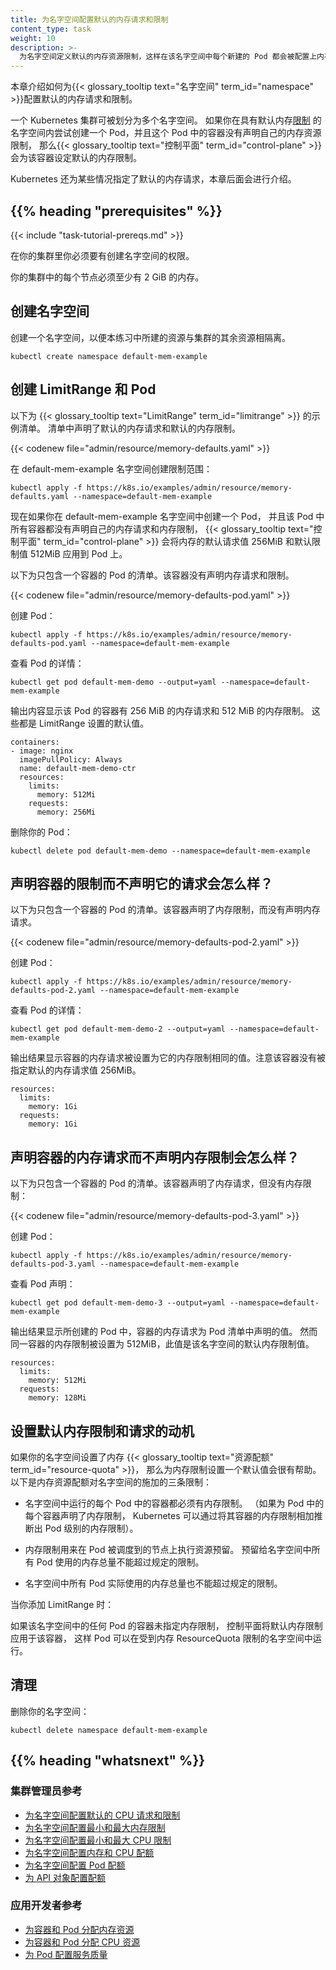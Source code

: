 ```yaml
---
title: 为名字空间配置默认的内存请求和限制
content_type: task
weight: 10
description: >-
  为名字空间定义默认的内存资源限制，这样在该名字空间中每个新建的 Pod 都会被配置上内存资源限制。
---
```


<!--
title: Configure Default Memory Requests and Limits for a Namespace
content_type: task
weight: 10
description: >-
  Define a default memory resource limit for a namespace, so that every new Pod
  in that namespace has a memory resource limit configured.
-->

<!-- overview -->

<!--
This page shows how to configure default memory requests and limits for a
{{< glossary_tooltip text="namespace" term_id="namespace" >}}.

A Kubernetes cluster can be divided into namespaces. Once you have a namespace that
has a default memory
[limit](/docs/concepts/configuration/manage-resources-containers/#requests-and-limits),
and you then try to create a Pod with a container that does not specify its own memory
limit, then the
{{< glossary_tooltip text="control plane" term_id="control-plane" >}} assigns the default
memory limit to that container.

Kubernetes assigns a default memory request under certain conditions that are explained later in this topic.
-->
本章介绍如何为{{< glossary_tooltip text="名字空间" term_id="namespace" >}}配置默认的内存请求和限制。

一个 Kubernetes 集群可被划分为多个名字空间。
如果你在具有默认内存[限制](/zh-cn/docs/concepts/configuration/manage-resources-containers/#requests-and-limits)
的名字空间内尝试创建一个 Pod，并且这个 Pod 中的容器没有声明自己的内存资源限制，
那么{{< glossary_tooltip text="控制平面" term_id="control-plane" >}}会为该容器设定默认的内存限制。

Kubernetes 还为某些情况指定了默认的内存请求，本章后面会进行介绍。

## {{% heading "prerequisites" %}}

{{< include "task-tutorial-prereqs.md" >}}

<!--
You must have access to create namespaces in your cluster.

Each node in your cluster must have at least 2 GiB of memory.
-->
在你的集群里你必须要有创建名字空间的权限。

你的集群中的每个节点必须至少有 2 GiB 的内存。

<!-- steps -->

<!--
## Create a namespace

Create a namespace so that the resources you create in this exercise are
isolated from the rest of your cluster.
-->
## 创建名字空间

创建一个名字空间，以便本练习中所建的资源与集群的其余资源相隔离。

```shell
kubectl create namespace default-mem-example
```

<!--
## Create a LimitRange and a Pod

Here's a manifest for an example {{< glossary_tooltip text="LimitRange" term_id="limitrange" >}}.
The manifest specifies a default memory
request and a default memory limit.
-->
## 创建 LimitRange 和 Pod

以下为 {{< glossary_tooltip text="LimitRange" term_id="limitrange" >}} 的示例清单。
清单中声明了默认的内存请求和默认的内存限制。

{{< codenew file="admin/resource/memory-defaults.yaml" >}}

<!--
Create the LimitRange in the default-mem-example namespace:
-->
在 default-mem-example 名字空间创建限制范围：

```shell
kubectl apply -f https://k8s.io/examples/admin/resource/memory-defaults.yaml --namespace=default-mem-example
```

<!--
Now if you create a Pod in the default-mem-example namespace, and any container
within that Pod does not specify its own values for memory request and memory limit,
then the {{< glossary_tooltip text="control plane" term_id="control-plane" >}}
applies default values: a memory request of 256MiB and a memory limit of 512MiB.

Here's an example manifest for a Pod that has one container. The container
does not specify a memory request and limit.
-->
现在如果你在 default-mem-example 名字空间中创建一个 Pod，
并且该 Pod 中所有容器都没有声明自己的内存请求和内存限制，
{{< glossary_tooltip text="控制平面" term_id="control-plane" >}}
会将内存的默认请求值 256MiB 和默认限制值 512MiB 应用到 Pod 上。

以下为只包含一个容器的 Pod 的清单。该容器没有声明内存请求和限制。

{{< codenew file="admin/resource/memory-defaults-pod.yaml" >}}

<!--
Create the Pod.
-->
创建 Pod：

```shell
kubectl apply -f https://k8s.io/examples/admin/resource/memory-defaults-pod.yaml --namespace=default-mem-example
```

<!--
View detailed information about the Pod:
-->
查看 Pod 的详情：

```shell
kubectl get pod default-mem-demo --output=yaml --namespace=default-mem-example
```

<!--
The output shows that the Pod's container has a memory request of 256 MiB and
a memory limit of 512 MiB. These are the default values specified by the LimitRange.
-->
输出内容显示该 Pod 的容器有 256 MiB 的内存请求和 512 MiB 的内存限制。
这些都是 LimitRange 设置的默认值。

```shell
containers:
- image: nginx
  imagePullPolicy: Always
  name: default-mem-demo-ctr
  resources:
    limits:
      memory: 512Mi
    requests:
      memory: 256Mi
```

<!--
Delete your Pod:
-->
删除你的 Pod：

```shell
kubectl delete pod default-mem-demo --namespace=default-mem-example
```

<!--
## What if you specify a container's limit, but not its request?

Here's a manifest for a Pod that has one container. The container
specifies a memory limit, but not a request:
-->
## 声明容器的限制而不声明它的请求会怎么样？

以下为只包含一个容器的 Pod 的清单。该容器声明了内存限制，而没有声明内存请求。

{{< codenew file="admin/resource/memory-defaults-pod-2.yaml" >}}

<!--
Create the Pod:
-->
创建 Pod：

```shell
kubectl apply -f https://k8s.io/examples/admin/resource/memory-defaults-pod-2.yaml --namespace=default-mem-example
```

<!--
View detailed information about the Pod:
-->
查看 Pod 的详情：

```shell
kubectl get pod default-mem-demo-2 --output=yaml --namespace=default-mem-example
```

<!--
The output shows that the container's memory request is set to match its memory limit.
Notice that the container was not assigned the default memory request value of 256Mi.
-->
输出结果显示容器的内存请求被设置为它的内存限制相同的值。注意该容器没有被指定默认的内存请求值 256MiB。

```
resources:
  limits:
    memory: 1Gi
  requests:
    memory: 1Gi
```

<!--
## What if you specify a container's request, but not its limit?
-->
## 声明容器的内存请求而不声明内存限制会怎么样？

<!--
Here's a manifest for a Pod that has one container. The container
specifies a memory request, but not a limit:
-->
以下为只包含一个容器的 Pod 的清单。该容器声明了内存请求，但没有内存限制：

{{< codenew file="admin/resource/memory-defaults-pod-3.yaml" >}}

<!--
Create the Pod:
-->
创建 Pod：

```shell
kubectl apply -f https://k8s.io/examples/admin/resource/memory-defaults-pod-3.yaml --namespace=default-mem-example
```

<!--
View the Pod's specification:
-->
查看 Pod 声明：

```shell
kubectl get pod default-mem-demo-3 --output=yaml --namespace=default-mem-example
```

<!--
The output shows that the container's memory request is set to the value specified in the
container's manifest. The container is limited to use no more than 512MiB of
memory, which matches the default memory limit for the namespace.
-->
输出结果显示所创建的 Pod 中，容器的内存请求为 Pod 清单中声明的值。
然而同一容器的内存限制被设置为 512MiB，此值是该名字空间的默认内存限制值。

```
resources:
  limits:
    memory: 512Mi
  requests:
    memory: 128Mi
```

<!--
## Motivation for default memory limits and requests

If your namespace has a memory {{< glossary_tooltip text="resource quota" term_id="resource-quota" >}}
configured,
it is helpful to have a default value in place for memory limit.
Here are three of the restrictions that a resource quota imposes on a namespace:

* For every Pod that runs in the namespace, the Pod and each of its containers must have a memory limit.
  (If you specify a memory limit for every container in a Pod, Kubernetes can infer the Pod-level memory
  limit by adding up the limits for its containers).
* Memory limits apply a resource reservation on the node where the Pod in question is scheduled.
  The total amount of memory reserved for all Pods in the namespace must not exceed a specified limit.
* The total amount of memory actually used by all Pods in the namespace must also not exceed a specified limit.
-->
## 设置默认内存限制和请求的动机

如果你的名字空间设置了内存 {{< glossary_tooltip text="资源配额" term_id="resource-quota" >}}，
那么为内存限制设置一个默认值会很有帮助。
以下是内存资源配额对名字空间的施加的三条限制：

* 名字空间中运行的每个 Pod 中的容器都必须有内存限制。
  （如果为 Pod 中的每个容器声明了内存限制，
  Kubernetes 可以通过将其容器的内存限制相加推断出 Pod 级别的内存限制）。

* 内存限制用来在 Pod 被调度到的节点上执行资源预留。
  预留给名字空间中所有 Pod 使用的内存总量不能超过规定的限制。

* 名字空间中所有 Pod 实际使用的内存总量也不能超过规定的限制。

<!--
When you add a LimitRange:

If any Pod in that namespace that includes a container does not specify its own memory limit,
the control plane applies the default memory limit to that container, and the Pod can be
allowed to run in a namespace that is restricted by a memory ResourceQuota.
-->
当你添加 LimitRange 时：

如果该名字空间中的任何 Pod 的容器未指定内存限制，
控制平面将默认内存限制应用于该容器，
这样 Pod 可以在受到内存 ResourceQuota 限制的名字空间中运行。

<!--
## Clean up

Delete your namespace:
-->
## 清理

删除你的名字空间：

```shell
kubectl delete namespace default-mem-example
```

## {{% heading "whatsnext" %}}

<!--
### For cluster administrators

* [Configure Default CPU Requests and Limits for a Namespace](/docs/tasks/administer-cluster/cpu-default-namespace/)

* [Configure Minimum and Maximum Memory Constraints for a Namespace](/docs/tasks/administer-cluster/memory-constraint-namespace/)

* [Configure Minimum and Maximum CPU Constraints for a Namespace](/docs/tasks/administer-cluster/cpu-constraint-namespace/)

* [Configure Memory and CPU Quotas for a Namespace](/docs/tasks/administer-cluster/quota-memory-cpu-namespace/)

* [Configure a Pod Quota for a Namespace](/docs/tasks/administer-cluster/quota-pod-namespace/)

* [Configure Quotas for API Objects](/docs/tasks/administer-cluster/quota-api-object/)
-->
### 集群管理员参考

* [为名字空间配置默认的 CPU 请求和限制](/zh-cn/docs/tasks/administer-cluster/manage-resources/cpu-default-namespace/)
* [为名字空间配置最小和最大内存限制](/zh-cn/docs/tasks/administer-cluster/manage-resources/memory-constraint-namespace/)
* [为名字空间配置最小和最大 CPU 限制](/zh-cn/docs/tasks/administer-cluster/manage-resources/cpu-constraint-namespace/)
* [为名字空间配置内存和 CPU 配额](/zh-cn/docs/tasks/administer-cluster/manage-resources/quota-memory-cpu-namespace/)
* [为名字空间配置 Pod 配额](/zh-cn/docs/tasks/administer-cluster/manage-resources/quota-pod-namespace/)
* [为 API 对象配置配额](/zh-cn/docs/tasks/administer-cluster/quota-api-object/)

<!--
### For app developers

* [Assign Memory Resources to Containers and Pods](/docs/tasks/configure-pod-container/assign-memory-resource/)

* [Assign CPU Resources to Containers and Pods](/docs/tasks/configure-pod-container/assign-cpu-resource/)

* [Configure Quality of Service for Pods](/docs/tasks/configure-pod-container/quality-service-pod/)
-->
### 应用开发者参考

* [为容器和 Pod 分配内存资源](/zh-cn/docs/tasks/configure-pod-container/assign-memory-resource/)
* [为容器和 Pod 分配 CPU 资源](/zh-cn/docs/tasks/configure-pod-container/assign-cpu-resource/)
* [为 Pod 配置服务质量](/zh-cn/docs/tasks/configure-pod-container/quality-service-pod/)

